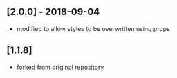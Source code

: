 ## [2.0.0] - 2018-09-04
- modified to allow styles to be overwritten using props

## [1.1.8]
- forked from original repository
